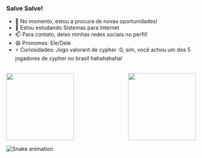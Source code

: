 ### Salve Salve!

- 🔭 No momento, estou a procura de novas oportunidades!
- 🌱 Estou estudando Sistemas para Internet
- 📫 Para contato, deixo minhas redes sociais no perfil!
- 😄 Pronomes: Ele/Dele
- ⚡ Curiosidades: Jogo valorant de cypher :0, sim, você achou um dos 5 jogadores de cypher no brasil hahahahaha! 

<br>
<div>
    <img height="180em" src="https://github-readme-stats.vercel.app/api?username=LuigiGF&show_icons=true&theme=great-gatsby&include_all_commits=true&count_private=true"/>
    <img align="right" height="180em" src="https://github-readme-stats.vercel.app/api/top-langs/?username=i529&layout=compact&langs_count=16&theme=great-gatsby"/>

</div>

<!--Snaking game for LuigiGF
    Git - LuigiGF
-->

![Snake animation](https://github.com/LuigiGF/LuigiGF/blob/output/github-contribution-grid-snake.svg)
